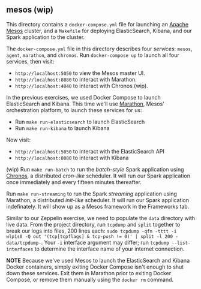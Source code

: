 mesos (wip)
-----------

This directory contains a `docker-compose.yml` file for launching an [Apache Mesos](http://mesos.apache.org) cluster, and a `Makefile` for deploying ElasticSearch, Kibana, and our Spark application to the cluster.

The `docker-compose.yml` file in this directory describes four *services*: `mesos`, `agent`, `marathon`, and `chronos`. Run `docker-compose up` to launch all four services, then visit:

- `http://localhost:5050` to view the Mesos master UI.
- `http://localhost:8080` to interact with Marathon.
- `http://localhost:4040` to interact with Chronos (wip).

In the previous exercises, we used Docker Compose to launch ElasticSearch and Kibana. This time we'll use [Marathon](https://mesosphere.github.io/marathon/), Mesos' orchestration platform, to launch these services for us:

- Run `make run-elasticsearch` to launch ElasticSearch
- Run `make run-kibana` to launch Kibana

Now visit:

- `http://localhost:5050` to interact with the ElasticSearch API
- `http://localhost:8080` to interact with Kibana

(wip) Run `make run-batch` to run the *batch-style* Spark application using [Chronos](https://mesos.github.io/chronos), a distributed *cron-like* scheduler. It will run our Spark application once immediately and every fifteen minutes thereafter.

Run `make run-streaming` to run the Spark *streaming* application using Marathon, a distributed *init-like* scheduler. It will run our Spark application indefinately. It will show up as a Mesos framework in the Frameworks tab.

Similar to our Zeppelin exercise, we need to populate the `data` directory with live data. From the project directory, run `tcpdump` and `split` together to break our logs into files, 200 lines each: `sudo tcpdump -qfn -tttt -i wlp1s0 -Q out '(tcp[tcpflags] & tcp-push != 0)' | split -l 200 - data/tcpdump-`. Your `-i` interface argument may differ; run `tcpdump --list-interfaces` to determine the interface name of your internet connection.

**NOTE** Because we've used Mesos to launch the ElasticSearch and Kibana Docker containers, simply exiting Docker Compose isn't enough to shut down these services. Exit them in Marathon prior to exiting Docker Compose, or remove them manually using the `docker rm` command.
